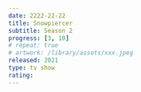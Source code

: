 ```yaml
---
date: 2222-22-22
title: Snowpiercer
subtitle: Season 2
progress: [3, 10]
# repeat: true
# artwork: /library/assets/xxx.jpeg
released: 2021
type: tv show
rating:
---
```


